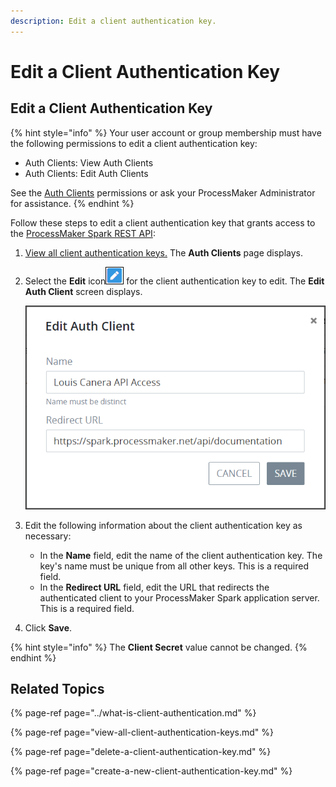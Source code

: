 ```yaml
---
description: Edit a client authentication key.
---
```


# Edit a Client Authentication Key

## Edit a Client Authentication Key

{% hint style="info" %}
Your user account or group membership must have the following permissions to edit a client authentication key:

* Auth Clients: View Auth Clients
* Auth Clients: Edit Auth Clients

See the [Auth Clients](../../permission-descriptions-for-users-and-groups.md#auth-clients) permissions or ask your ProcessMaker Administrator for assistance.
{% endhint %}

Follow these steps to edit a client authentication key that grants access to the [ProcessMaker Spark REST API](https://develop-demo.bpm4.qa.processmaker.net/api/documentation):

1. [View all client authentication keys.](view-all-client-authentication-keys.md#view-all-scripts) The **Auth Clients** page displays.
2. Select the **Edit** icon![](../../../.gitbook/assets/edit-icon.png) for the client authentication key to edit. The **Edit Auth Client** screen displays.  

   ![](../../../.gitbook/assets/edit-auth-client-screen-admin.png)

3. Edit the following information about the client authentication key as necessary:
   * In the **Name** field, edit the name of the client authentication key. The key's name must be unique from all other keys. This is a required field.
   * In the **Redirect URL** field, edit the URL that redirects the authenticated client to your ProcessMaker Spark application server. This is a required field.
4. Click **Save**.

{% hint style="info" %}
The **Client Secret** value cannot be changed.
{% endhint %}

## Related Topics

{% page-ref page="../what-is-client-authentication.md" %}

{% page-ref page="view-all-client-authentication-keys.md" %}

{% page-ref page="delete-a-client-authentication-key.md" %}

{% page-ref page="create-a-new-client-authentication-key.md" %}

